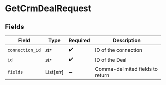 # GetCrmDealRequest


## Fields

| Field                            | Type                             | Required                         | Description                      |
| -------------------------------- | -------------------------------- | -------------------------------- | -------------------------------- |
| `connection_id`                  | *str*                            | :heavy_check_mark:               | ID of the connection             |
| `id`                             | *str*                            | :heavy_check_mark:               | ID of the Deal                   |
| `fields`                         | List[*str*]                      | :heavy_minus_sign:               | Comma-delimited fields to return |